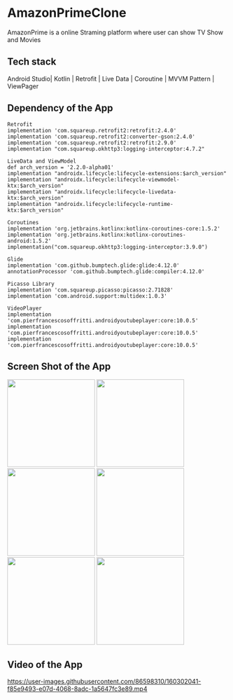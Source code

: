 # AmazonPrimeClone
AmazonPrime is a online Straming platform where user can show TV Show and Movies
## Tech stack
Android Studio| Kotlin | Retrofit | Live Data | Coroutine | MVVM Pattern | ViewPager 

## Dependency of the App
    Retrofit
    implementation 'com.squareup.retrofit2:retrofit:2.4.0'
    implementation 'com.squareup.retrofit2:converter-gson:2.4.0'
    implementation 'com.squareup.retrofit2:retrofit:2.9.0'
    implementation "com.squareup.okhttp3:logging-interceptor:4.7.2"

    LiveData and ViewModel
    def arch_version = '2.2.0-alpha01'
    implementation "androidx.lifecycle:lifecycle-extensions:$arch_version"
    implementation "androidx.lifecycle:lifecycle-viewmodel-ktx:$arch_version"
    implementation "androidx.lifecycle:lifecycle-livedata-ktx:$arch_version"
    implementation "androidx.lifecycle:lifecycle-runtime-ktx:$arch_version"

    Coroutines
    implementation 'org.jetbrains.kotlinx:kotlinx-coroutines-core:1.5.2'
    implementation 'org.jetbrains.kotlinx:kotlinx-coroutines-android:1.5.2'
    implementation("com.squareup.okhttp3:logging-interceptor:3.9.0")
    
    Glide
    implementation 'com.github.bumptech.glide:glide:4.12.0'
    annotationProcessor 'com.github.bumptech.glide:compiler:4.12.0'
    
    Picasso Library
    implementation 'com.squareup.picasso:picasso:2.71828'
    implementation 'com.android.support:multidex:1.0.3'
    
    VideoPlayer
    implementation 'com.pierfrancescosoffritti.androidyoutubeplayer:core:10.0.5'
    implementation 'com.pierfrancescosoffritti.androidyoutubeplayer:core:10.0.5'
    implementation 'com.pierfrancescosoffritti.androidyoutubeplayer:core:10.0.5'
    
 ## Screen Shot of the App
  <p float="left">
  <img src="https://user-images.githubusercontent.com/86598310/160301460-dfe3eb98-7bea-4eb5-a5dd-88f95209900e.jpeg" width="200" />
  <img src="https://user-images.githubusercontent.com/86598310/160301462-60e48bb7-5156-4380-a3d5-171d46bfbd2d.jpeg" width="200" /> 
  <img src="https://user-images.githubusercontent.com/86598310/160301466-ef2fb44c-9da1-4fd9-9101-6f09999c7955.jpeg" width="200" />
  <img src="https://user-images.githubusercontent.com/86598310/160301471-229a5447-c1d5-4ba1-a293-1ef3e3aa1db8.jpeg" width="200" />
  <img src="https://user-images.githubusercontent.com/86598310/160301477-06829f8c-37ee-4025-93fa-cbca7c4d950c.jpeg"  width = "200" />
   <img src="https://user-images.githubusercontent.com/86598310/160301483-b6a52d8f-bdf2-40d6-a216-128968e15447.jpeg"  width = "200" />  
  </p>

## Video of the App


https://user-images.githubusercontent.com/86598310/160302041-f85e9493-e07d-4068-8adc-1a5647fc3e89.mp4

